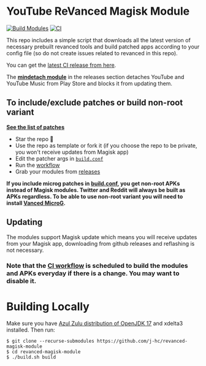 # YouTube ReVanced Magisk Module
[![Build Modules](https://github.com/j-hc/revanced-magisk-module/actions/workflows/build.yml/badge.svg)](https://github.com/j-hc/revanced-magisk-module/actions/workflows/build.yml)
[![CI](https://github.com/j-hc/revanced-magisk-module/actions/workflows/ci.yml/badge.svg?event=schedule)](https://github.com/j-hc/revanced-magisk-module/actions/workflows/ci.yml)

This repo includes a simple script that downloads all the latest version of necessary prebuilt revanced tools and build patched apps according to your config file (so do not create issues related to revanced in this repo).

You can get the [latest CI release from here](https://github.com/j-hc/revanced-magisk-module/releases).

The [**mindetach module**](https://github.com/j-hc/mindetach-magisk) in the releases section detaches YouTube and YouTube Music from Play Store and blocks it from updating them.

## To include/exclude patches or build non-root variant
[**See the list of patches**](https://github.com/revanced/revanced-patches#-list-of-available-patches)

 * Star the repo :eyes:
 * Use the repo as template or fork it (if you choose the repo to be private, you won't receive updates from Magisk app)
 * Edit the patcher args in [`build.conf`](./build.conf)
 * Run the [workflow](../../actions/workflows/build.yml)
 * Grab your modules from [releases](../../releases)

**If you include microg patches in [build.conf](./build.conf), you get non-root APKs instead of Magisk modules. Twitter and Reddit will always be built as APKs regardless. To be able to use non-root variant you will need to install [Vanced MicroG](https://www.apkmirror.com/apk/team-vanced/microg-youtube-vanced/microg-youtube-vanced-0-2-24-220220-release/).**

## Updating
The modules support Magisk update which means you will receive updates from your Magisk app, downloading from github releases and reflashing is not necessary.  
  
### **Note that the [CI workflow](../../actions/workflows/ci.yml) is scheduled to build the modules and APKs everyday if there is a change. You may want to disable it.**

# Building Locally
Make sure you have [Azul Zulu distribution of OpenJDK 17](https://www.azul.com/downloads/?version=java-17-lts&os=linux&architecture=x86-64-bit&package=jdk) and xdelta3 installed. Then run:

```console
$ git clone --recurse-submodules https://github.com/j-hc/revanced-magisk-module
$ cd revanced-magisk-module
$ ./build.sh build
```

